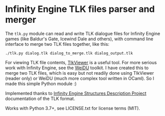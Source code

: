 # Infinity Engine TLK files parser and merger

The `tlk.py` module can read and write TLK dialogue files for Infinity Engine games (like Baldur's Gate, Icewind Dale
and others), with command line interface to merge two TLK files together, like this:

    ./tlk.py dialog.tlk dialog_to_merge.tlk dialog_output.tlk

For viewing TLK file contents, [TlkViewer](https://github.com/mrfearless/TlkViewer) is a useful tool.
For more serious work with Infinity Engine, see the [WeiDU](https://github.com/WeiDUorg/weidu) toolkit.
I have created this to merge two TLK files, which is easy but not readily done using TlkViewer
(reader only) or WeiDU (much more complex tool written in OCaml). So I made this simple Python module :)

Implemented thanks to [Infinity Engine Structures Description Project](https://gibberlings3.github.io/iesdp)
documentation of the TLK format.

Works with Python 3.7+, see LICENSE.txt for license terms (MIT).
